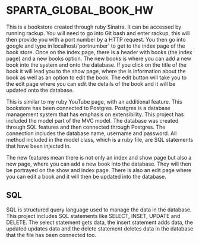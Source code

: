 # SPARTA_GLOBAL_BOOK_HW

This is a bookstore created through ruby Sinatra. It can be accessed by running rackup. You will need to go into Git bash and enter rackup, this will then provide you with a port number by a HTTP request. You then go into google and type in localhost/'portnumber' to get to the index page of the book store. Once on the index page, there is a header with books (the index page) and a new books option. The new books is where you can add a new book into the system and onto the database. If you click on the title of the book it will lead you to the show page, where the is information about the book as well as an option to edit the book. The edit button will take you to the edit page where you can edit the details of the book and it will be updated onto the database. 

This is similar to my ruby YouTube page, with an additional feature. This bookstore has been connected to Postgres. Postgres is a database management system that has emphasis on extensibility. This project has included the model part of the MVC model. The database was created through SQL features and then connected through Postgres. The connection includes the database name, username and password. All method included in the model class, which is a ruby file, are SQL statements that have been injected in.

The new features mean there is not only an index and show page but also a new page, where you can add a new book into the database. They will then be portrayed on the show and index page. There is also an edit page where you can edit a book and it will then be updated into the database.

## SQL

SQL is structured query language used to manage the data in the database. This project includes SQL statements like SELECT, INSET, UPDATE and DELETE. The select statement gets data, the insert statement adds data, the updated updates data and the delete statement deletes data in the database that the file has been connected too.
